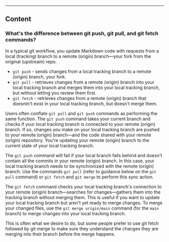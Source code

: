 ---

## Content

### What's the difference between git push, git pull, and git fetch commands?

In a typical git workflow, you update Markdown code with requests from a local (tracking) branch to a remote (origin) branch—your fork from the original (upstream) repo.

- `git push` - sends changes from a local tracking branch to a remote (origin) branch, your fork.
- `git pull` - retrieves changes from a remote (origin) branch into your local tracking branch and merges them into your local tracking branch, but without letting you review them first.
- `git fetch` -  retrieves changes from a remote (origin) branch that doesntn't exist in your local tracking branch, but doesn't merge them.

Users often conflate `git pull` and `git push` commands as performing the same function. The `git push` command takes your current branch and checks if your local tracking branch is connected to your remote (origin) branch. If so, changes you make on your local tracking branch are pushed to your remote (origin) branch—and the code shared with your remote (origin) repository. You're updating your remote (origin) branch to the current state of your local tracking branch.  

The `git push` command will fail if your local branch falls behind and doesn't contain all the commits in your remote (origin) branch. In this case, your local tracking branch needs to be synchronized with the remote (origin) branch. Use the commands `git pull` (refer to guidance below on the `git pull` command) or `git fetch` and `git merge` to perform this sync action. 

The `git fetch` command checks your local tracking branch's connection to your remote (origin) branch—searches for changes—gathers them into the tracking branch without merging them. This is useful if you want to update your local tracking branch but aren't yet ready to merge changes. To merge your changed files, use the `git merge origin/main` command (for the `main` branch) to merge changes into your local tracking branch. 

This is often what we desire to do, but some people prefer to use git fetch followed by git merge to make sure they understand the changes they are merging into their branch before the merge happens.
